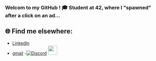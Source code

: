 ### Welcom to my GitHub ! 🎓 Student at 42, where I "spawned" after a click on an ad...



## 🌐 Find me elsewhere:
- [LinkedIn](https://linkedin.com/in/quentin-devianne-b507ab344)
- [gmail](qdeviann@student.42angouleme.fr)
-[![Discord](https://img.icons8.com/ios/452/discord-logo.png)](https://discord.com/users/381620497148018688)
[<img src="https://img.icons8.com/ios/452/discord-logo.png" width="30" height="30"/>](https://discord.com/users/381620497148018688)
